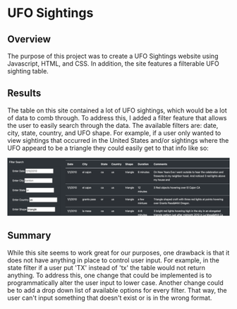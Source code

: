 # UFO Sightings

## Overview
 
The purpose of this project was to create a UFO Sightings website using Javascript, HTML, and CSS. In addition, the site features a filterable UFO sighting table.

## Results

The table on this site contained a lot of UFO sightings, which would be a lot of data to comb through. To address this, I added a filter feature that allows the user to easily search through the data. The available filters are: date, city, state, country, and UFO shape. For example, if a user only wanted to view sightings that occurred in the United States and/or sightings where the UFO appeard to be a triangle they could easily get to that info like so:

<img src="https://github.com/kimcheese33/UFOs/blob/main/static/images/filter.png" />

## Summary  

While this site seems to work great for our purposes, one drawback is that it does not have anything in place to control user input. For example, in the state filter if a user put 'TX' instead of 'tx' the table would not return anything. To address this, one change that could be implemented is to programmatically alter the user input to lower case. Another change could be to add a drop down list of available options for every filter. That way, the user can't input something that doesn't exist or is in the wrong format.
  
